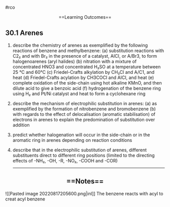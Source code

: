 #rco <center>==Learning Outcomes==</center>
## 30.1 Arenes
1. describe the chemistry of arenes as exemplified by the following reactions of benzene and methylbenzene:
(a) substitution reactions with C2₂ and with Br₂ in the presence of a catalyst, AICI, or A/Br3, to form halogenoarenes (aryl halides)
(b) nitration with a mixture of concentrated HNO3 and concentrated H₂SO at a temperature between 25 °C and 60°C
(c) Friedel-Crafts alkylation by CH₂Cl and A/C1, and heat
(d) Friedel-Crafts acylation by CH3COCI and AICI, and heat
(e) complete oxidation of the side-chain using hot alkaline KMnO, and then dilute acid to give a benzoic
acid
(f) hydrogenation of the benzene ring using H₂ and Pt/Ni catalyst and heat to form a cyclohexane ring
2. describe the mechanism of electrophilic substitution in arenes:
(a) as exemplified by the formation of nitrobenzene and bromobenzene
(b) with regards to the effect of delocalisation (aromatic stabilisation) of electrons in arenes to explain the
predomination of substitution over addition
3. predict whether halogenation will occur in the side-chain or in the aromatic ring in arenes depending on reaction conditions
4. describe that in the electrophilic substitution of arenes, different substituents direct to different ring positions (limited to the directing effects of -NH₂, -OH, -R, -NO₂, -COOH and -COR)
   

   ____
   
  ## <center>==Notes==</center>
  
  ![[Pasted image 20220817205600.png|inl]] The benzene reacts with acyl to creat acyl benzene
  

   